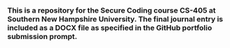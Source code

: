 ### This is a repository for the Secure Coding course CS-405 at Southern New Hampshire University.  The final journal entry is included as a DOCX file as specified in the GitHub portfolio submission prompt.
